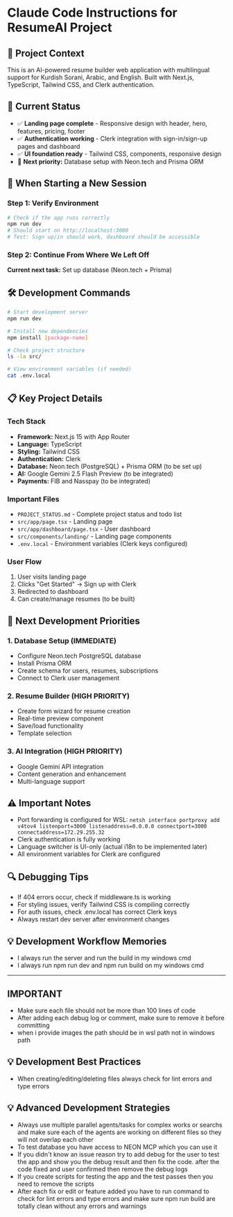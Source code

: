 # Claude Code Instructions for ResumeAI Project

## 🎯 Project Context
This is an AI-powered resume builder web application with multilingual support for Kurdish Sorani, Arabic, and English. Built with Next.js, TypeScript, Tailwind CSS, and Clerk authentication.

## 📍 Current Status
- ✅ **Landing page complete** - Responsive design with header, hero, features, pricing, footer
- ✅ **Authentication working** - Clerk integration with sign-in/sign-up pages and dashboard
- ✅ **UI foundation ready** - Tailwind CSS, components, responsive design
- 🔄 **Next priority:** Database setup with Neon.tech and Prisma ORM

## 🚀 When Starting a New Session



### Step 1: Verify Environment
```bash
# Check if the app runs correctly
npm run dev
# Should start on http://localhost:3000
# Test: Sign up/in should work, dashboard should be accessible
```

### Step 2: Continue From Where We Left Off
**Current next task:** Set up database (Neon.tech + Prisma)

## 🛠️ Development Commands
```bash
# Start development server
npm run dev

# Install new dependencies
npm install [package-name]

# Check project structure
ls -la src/

# View environment variables (if needed)
cat .env.local
```

## 📋 Key Project Details

### Tech Stack
- **Framework:** Next.js 15 with App Router
- **Language:** TypeScript
- **Styling:** Tailwind CSS
- **Authentication:** Clerk
- **Database:** Neon.tech (PostgreSQL) + Prisma ORM (to be set up)
- **AI:** Google Gemini 2.5 Flash Preview (to be integrated)
- **Payments:** FIB and Nasspay (to be integrated)

### Important Files
- `PROJECT_STATUS.md` - Complete project status and todo list
- `src/app/page.tsx` - Landing page
- `src/app/dashboard/page.tsx` - User dashboard
- `src/components/landing/` - Landing page components
- `.env.local` - Environment variables (Clerk keys configured)

### User Flow
1. User visits landing page
2. Clicks "Get Started" → Sign up with Clerk
3. Redirected to dashboard
4. Can create/manage resumes (to be built)

## 🎯 Next Development Priorities

### 1. Database Setup (IMMEDIATE)
- Configure Neon.tech PostgreSQL database
- Install Prisma ORM
- Create schema for users, resumes, subscriptions
- Connect to Clerk user management

### 2. Resume Builder (HIGH PRIORITY)
- Create form wizard for resume creation
- Real-time preview component
- Save/load functionality
- Template selection

### 3. AI Integration (HIGH PRIORITY)
- Google Gemini API integration
- Content generation and enhancement
- Multi-language support

## ⚠️ Important Notes
- Port forwarding is configured for WSL: `netsh interface portproxy add v4tov4 listenport=3000 listenaddress=0.0.0.0 connectport=3000 connectaddress=172.29.255.32`
- Clerk authentication is fully working
- Language switcher is UI-only (actual i18n to be implemented later)
- All environment variables for Clerk are configured

## 🔍 Debugging Tips
- If 404 errors occur, check if middleware.ts is working
- For styling issues, verify Tailwind CSS is compiling correctly
- For auth issues, check .env.local has correct Clerk keys
- Always restart dev server after environment changes

## 💡 Development Workflow Memories
- I always run the server and run the build in my windows cmd
- I always run npm run dev and npm run build on my windows cmd

---

## IMPORTANT
- Make sure each file should not be more than 100 lines of code
- After adding each debug log or comment, make sure to remove it before committing
- when i provide images the path should be in wsl path not in windows path

## 💡 Development Best Practices
- When creating/editing/deleting files always check for lint errors and type errors

## 💡 Advanced Development Strategies
- Always use multiple parallel agents/tasks for complex works or searchs and make sure each of the agents are working on different files so they will not overlap each other
- To test database you have access to NEON MCP which you can use it
- If you didn't know an issue reason try to add debug for the user to test the app and show you the debug result and then fix the code. after the code fixed and user confirmed then remove the debug logs
- If you create scripts for testing the app and the test passes then you need to remove the scripts
- After each fix or edit or feature added you have to run command to check for lint errors and type errors and make sure npm run build are totally clean without any errors and warnings